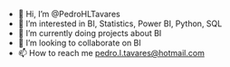 - 👋 Hi, I’m @PedroHLTavares
- 👀 I’m interested in BI, Statistics, Power BI, Python, SQL
- 🌱 I’m currently doing projects about BI
- 💞️ I’m looking to collaborate on BI
- 📫 How to reach me pedro.l.tavares@hotmail.com

<!---
PedroHLTavares/PedroHLTavares is a ✨ special ✨ repository because its `README.md` (this file) appears on your GitHub profile.
You can click the Preview link to take a look at your changes.
--->
